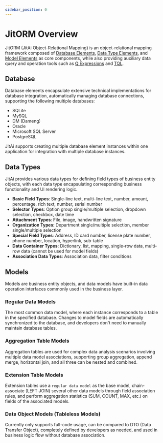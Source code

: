 ```yaml
---
sidebar_position: 0
---
```


# JitORM Overview
JitORM (JitAi Object-Relational Mapping) is an object-relational mapping framework composed of [Database Elements](./database), [Data Type Elements](./data-types), and [Model Elements](./data-models) as core components, while also providing auxiliary data query and operation tools such as [Q Expressions](./q-expressions) and [TQL](./TQL).

## Database
Database elements encapsulate extensive technical implementations for database integration, automatically managing database connections, supporting the following multiple databases:
- SQLite
- MySQL
- DM (Dameng)
- Oracle
- Microsoft SQL Server
- PostgreSQL

JitAi supports creating multiple database element instances within one application for integration with multiple database instances.

## Data Types
JitAi provides various data types for defining field types of business entity objects, with each data type encapsulating corresponding business functionality and UI rendering logic.

- **Basic Field Types**: Single-line text, multi-line text, number, amount, percentage, rich text, number, serial number
- **Selector Types**: Option group single/multiple selection, dropdown selection, checkbox, date time
- **Attachment Types**: File, image, handwritten signature
- **Organization Types**: Department single/multiple selection, member single/multiple selection
- **Special Field Types**: Address, ID card number, license plate number, phone number, location, hyperlink, sub-table
- **Data Container Types**: Dictionary, list, mapping, single-row data, multi-row data (cannot be used for model fields)
- **Association Data Types**: Association data, filter conditions

## Models
Models are business entity objects, and data models have built-in data operation interfaces commonly used in the business layer.

### Regular Data Models
The most common data model, where each instance corresponds to a table in the specified database. Changes to model fields are automatically synchronized to the database, and developers don't need to manually maintain database tables.

### Aggregation Table Models
Aggregation tables are used for complex data analysis scenarios involving multiple data model associations, supporting group aggregation, append merge, horizontal join, and all three can be nested and combined.

### Extension Table Models
Extension tables use a `regular data model` as the base model, chain-associate (LEFT JOIN) several other data models through field association rules, and perform aggregation statistics (SUM, COUNT, MAX, etc.) on fields of the associated models.

### Data Object Models (Tableless Models)
Currently only supports full-code usage, can be compared to DTO (Data Transfer Object), completely defined by developers as needed, and used in business logic flow without database association.